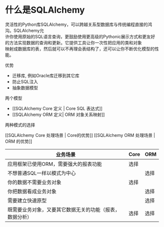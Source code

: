 # 什么是SQLAlchemy
灵活性的Python库SQLAlchemy，可以跨越关系型数据库与传统编程直接的鸿沟。SQLAlchemy允  
许你使用原始的SQL语言查询，更鼓励使用更高级的Pythonic展示方式和更友好的方法实现数据的查询和更新。它提供工具让你一次性把应用的类和对象  
映射成数据库的表，然后就可以不再理会表结构了，还可以让你不断优化模型的性能。

 优势
 - 迁移库, 例如Oracle库迁移到其它库
 - 防止SQL注入
 - 抽象数据模型
 
 两个模型
 - [[SQLAlchemy Core 定义 | Core SQL 表达式]]
 - [[SQLAlchemy ORM 定义| ORM 对象关系映射]] 
 
 两种模式的选择
 
 [[SQLAlchemy Core 处理场景 | Core的优势]]
 [[SQLAlchemy ORM 处理场景 | ORM 的优势]]
 
 
 |  业务场景  |  Core  | ORM |
 |  ----- | ---- | --- |
 | 应用框架已使用ORM，需要强大的报表功能 | 选择 |  |
 |不想普通SQL一样以模式为中心||选择|
 |你的数据不需要业务对象|选择||
 |你把数据看成业务对象||选择|
 |需要建立快速原型| |选择|
 |既需要业务对象，又要其它数据无关的功能（报表，数据分析）|选择|选择|
 
